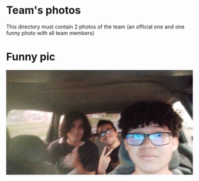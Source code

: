 Team's photos
====

This directory must contain 2 photos of the team (an official one and one funny photo with all team members)

# Funny pic
![pic](./funny-pic.jpg)
